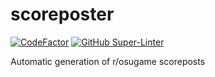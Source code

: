 # scoreposter

[![CodeFactor](https://www.codefactor.io/repository/github/notjagan/scoreposter/badge/master)](https://www.codefactor.io/repository/github/notjagan/scoreposter/overview/master) [![GitHub Super-Linter](https://github.com/notjagan/scoreposter/workflows/Super-Linter/badge.svg)](https://github.com/marketplace/actions/super-linter)

Automatic generation of r/osugame scoreposts
